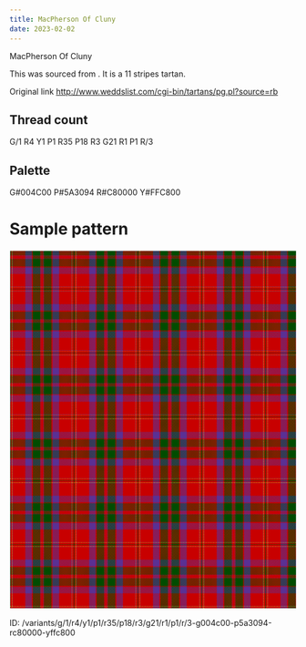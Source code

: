 ```yaml
---
title: MacPherson Of Cluny
date: 2023-02-02
---
```

MacPherson Of Cluny

This was sourced from <no value>.  It is a 11 stripes tartan.

Original link http://www.weddslist.com/cgi-bin/tartans/pg.pl?source=rb

## Thread count
G/1 R4 Y1 P1 R35 P18 R3 G21 R1 P1 R/3

## Palette
G#004C00 P#5A3094 R#C80000 Y#FFC800

# Sample pattern

![Tartan detail](tartan.png "G/1 R4 Y1 P1 R35 P18 R3 G21 R1 P1 R/3 tartan")

ID: /variants/g/1/r4/y1/p1/r35/p18/r3/g21/r1/p1/r/3-g004c00-p5a3094-rc80000-yffc800